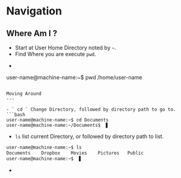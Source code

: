 Navigation
===

Where Am I ?
---

- Start at User Home Directory noted by ` ~ `.
- Find Where you are execute ` pwd `.
- ```bash
user-name@machine-name:~$ pwd
/home/user-name
```

Moving Around 
---

- ` cd ` Change Directory, followed by directory path to go to.
```bash
user-name@machine-name:~$ cd Documents
user-name@machine-name:~/Documents$  ▋
```
- ` ls ` list current Directory, or followed by directory path to list.
```bash
user-name@machine-name:~$ ls
Documents    Dropbox    Movies    Pictures   Public
user-name@machine-name:~$  ▋
```
- 
